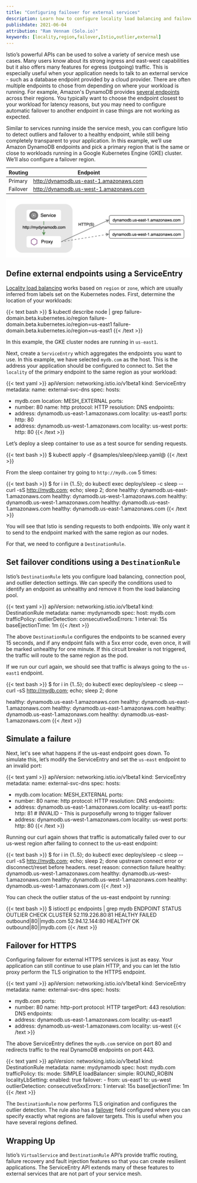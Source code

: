 ```yaml
---
title: "Configuring failover for external services"
description: Learn how to configure locality load balancing and failover for endpoints that are outside of your mesh.
publishdate: 2021-06-04
attribution: "Ram Vennam (Solo.io)"
keywords: [locality,region,failover,Istio,outlier,external]
---
```

<!-- markdownlint-disable-file MD007 -->

Istio’s powerful APIs can be used to solve a variety of service mesh use cases. Many users know about its strong ingress and east-west capabilities but it also offers many features for egress (outgoing) traffic. This is especially useful when your application needs to talk to an external service - such as a database endpoint provided by a cloud provider. There are often multiple endpoints to chose from depending on where your workload is running. For example, Amazon's DynamoDB provides [several endpoints](https://docs.aws.amazon.com/general/latest/gr/ddb.html) across their regions. You typically want to choose the endpoint closest to your workload for latency reasons, but you may need to configure automatic failover to another endpoint in case things are not working as expected.

Similar to services running inside the service mesh, you can configure Istio to detect outliers and failover to a healthy endpoint, while still being completely transparent to your application. In this example, we’ll use Amazon DynamoDB endpoints and pick a primary region that is the same or close to workloads running in a Google Kubernetes Engine (GKE) cluster. We’ll also configure a failover region.

|Routing|Endpoint|
|--- |--- |
|Primary|http://dynamodb.us-east-1.amazonaws.com|
|Failover|http://dynamodb.us-west-1.amazonaws.com|

![failover](./external-locality-failover.png)

## Define external endpoints using a ServiceEntry

[Locality load balancing](/docs/tasks/traffic-management/locality-load-balancing/) works based on `region` or `zone`, which are usually inferred from labels set on the Kubernetes nodes. First, determine the location of your workloads:

{{< text bash >}}
$ kubectl describe node | grep failure-domain.beta.kubernetes.io/region
                    failure-domain.beta.kubernetes.io/region=us-east1
                    failure-domain.beta.kubernetes.io/region=us-east1
{{< /text >}}

In this example, the GKE cluster nodes are running in `us-east1`.

Next, create a `ServiceEntry` which aggregates the endpoints you want to use. In this example, we have selected `mydb.com` as the host. This is the address your application should be configured to connect to. Set the `locality` of the primary endpoint to the same region as your workload:

{{< text yaml >}}
apiVersion: networking.istio.io/v1beta1
kind: ServiceEntry
metadata:
  name: external-svc-dns
spec:
  hosts:
  - mydb.com
  location: MESH_EXTERNAL
  ports:
  - number: 80
    name: http
    protocol: HTTP
  resolution: DNS
  endpoints:
  - address: dynamodb.us-east-1.amazonaws.com
    locality: us-east1
    ports:
      http: 80
  - address: dynamodb.us-west-1.amazonaws.com
    locality: us-west
    ports:
      http: 80
{{< /text >}}

Let’s deploy a sleep container to use as a test source for sending requests.

{{< text bash >}}
$ kubectl apply -f @samples/sleep/sleep.yaml@
{{< /text >}}

From the sleep container try going to `http://mydb.com` 5 times:

{{< text bash >}}
$ for i in {1..5}; do kubectl exec deploy/sleep -c sleep -- curl -sS http://mydb.com; echo; sleep 2; done
healthy: dynamodb.us-east-1.amazonaws.com
healthy: dynamodb.us-west-1.amazonaws.com
healthy: dynamodb.us-west-1.amazonaws.com
healthy: dynamodb.us-east-1.amazonaws.com
healthy: dynamodb.us-east-1.amazonaws.com
{{< /text >}}

You will see that Istio is sending requests to both endpoints. We only want it to send to the endpoint marked with the same region as our nodes.

For that, we need to configure a `DestinationRule`.

## Set failover conditions using a `DestinationRule`

Istio’s `DestinationRule` lets you configure load balancing, connection pool, and outlier detection settings. We can specify the conditions used to identify an endpoint as unhealthy and remove it from the load balancing pool.

{{< text yaml >}}
apiVersion: networking.istio.io/v1beta1
kind: DestinationRule
metadata:
  name: mydynamodb
spec:
  host: mydb.com
  trafficPolicy:
    outlierDetection:
      consecutive5xxErrors: 1
      interval: 15s
      baseEjectionTime: 1m
{{< /text >}}

The above `DestinationRule` configures the endpoints to be scanned every 15 seconds, and if any endpoint fails with a 5xx error code, even once, it will be marked unhealthy for one minute. If this circuit breaker is not triggered, the traffic will route to the same region as the pod.

If we run our curl again, we should see that traffic is always going to the `us-east1` endpoint.

{{< text bash >}}
$ for i in {1..5}; do kubectl exec deploy/sleep -c sleep -- curl -sS http://mydb.com; echo; sleep 2; done

healthy: dynamodb.us-east-1.amazonaws.com
healthy: dynamodb.us-east-1.amazonaws.com
healthy: dynamodb.us-east-1.amazonaws.com
healthy: dynamodb.us-east-1.amazonaws.com
healthy: dynamodb.us-east-1.amazonaws.com
{{< /text >}}

## Simulate a failure

Next, let's see what happens if the us-east endpoint goes down. To simulate this, let’s modify the ServiceEntry and set the `us-east` endpoint to an invalid port:

{{< text yaml >}}
apiVersion: networking.istio.io/v1beta1
kind: ServiceEntry
metadata:
  name: external-svc-dns
spec:
  hosts:
  - mydb.com
  location: MESH_EXTERNAL
  ports:
  - number: 80
    name: http
    protocol: HTTP
  resolution: DNS
  endpoints:
  - address: dynamodb.us-east-1.amazonaws.com
    locality: us-east1
    ports:
      http: 81 # INVALID - This is purposefully wrong to trigger failover
  - address: dynamodb.us-west-1.amazonaws.com
    locality: us-west
    ports:
      http: 80
{{< /text >}}

Running our curl again shows that traffic is automatically failed over to our us-west region after failing to connect to the us-east endpoint:

{{< text bash >}}
$ for i in {1..5}; do kubectl exec deploy/sleep -c sleep -- curl -sS http://mydb.com; echo; sleep 2; done
upstream connect error or disconnect/reset before headers. reset reason: connection failure
healthy: dynamodb.us-west-1.amazonaws.com
healthy: dynamodb.us-west-1.amazonaws.com
healthy: dynamodb.us-west-1.amazonaws.com
healthy: dynamodb.us-west-1.amazonaws.com
{{< /text >}}

You can check the outlier status of the us-east endpoint by running:

{{< text bash >}}
$ istioctl pc endpoints <sleep-pod> | grep mydb
ENDPOINT                         STATUS      OUTLIER CHECK     CLUSTER
52.119.226.80:81                 HEALTHY     FAILED            outbound|80||mydb.com
52.94.12.144:80                  HEALTHY     OK                outbound|80||mydb.com
{{< /text >}}

## Failover for HTTPS

Configuring failover for external HTTPS services is just as easy. Your application can still continue to use plain HTTP, and you can let the Istio proxy perform the TLS origination to the HTTPS endpoint.

{{< text yaml >}}
apiVersion: networking.istio.io/v1beta1
kind: ServiceEntry
metadata:
  name: external-svc-dns
spec:
  hosts:
  - mydb.com
  ports:
  - number: 80
    name: http-port
    protocol: HTTP
    targetPort: 443
  resolution: DNS
  endpoints:
  - address: dynamodb.us-east-1.amazonaws.com
    locality: us-east1
  - address: dynamodb.us-west-1.amazonaws.com
    locality: us-west
{{< /text >}}

The above ServiceEntry defines the `mydb.com` service on port 80 and redirects traffic to the real DynamoDB endpoints on port 443.

{{< text yaml >}}
apiVersion: networking.istio.io/v1beta1
kind: DestinationRule
metadata:
  name: mydynamodb
spec:
  host: mydb.com
  trafficPolicy:
    tls:
      mode: SIMPLE
    loadBalancer:
      simple: ROUND_ROBIN
      localityLbSetting:
        enabled: true
        failover:
          - from: us-east1
            to: us-west
    outlierDetection:
      consecutive5xxErrors: 1
      interval: 15s
      baseEjectionTime: 1m
{{< /text >}}

The `DestinationRule` now performs TLS origination and configures the outlier detection. The rule also has a [failover](/docs/reference/config/networking/destination-rule/#LocalityLoadBalancerSetting) field configured where you can specify exactly what regions are failover targets. This is useful when you have several regions defined.

## Wrapping Up

Istio’s `VirtualService` and `DestinationRule` API’s provide traffic routing, failure recovery and fault injection features so that you can create resilient applications. The ServiceEntry API extends many of these features to external services that are not part of your service mesh.
